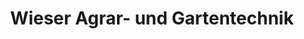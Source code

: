 ---
title: "Wieser Agrar- und Gartentechnik"
url: /bermatingen/wieser-agrar-und-gartentechnik/
shop: Baumarkt
---